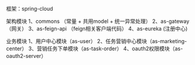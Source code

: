  框架：spring-cloud
 
 架构模块
 1、commons （常量 + 共用model + 统一异常处理）
 2、as-gateway （网关）
 3、as-feign-api （feign相关客户端代码）
 4、as-eureka (注册中心)

 业务模块
 1、用户中心模块（as-user）
 2、任务营销中心模块（as-marketing-center）
 3、营销任务下单模块（as-task-order）
 4、oauth2权限模块（as-oauth2-server）